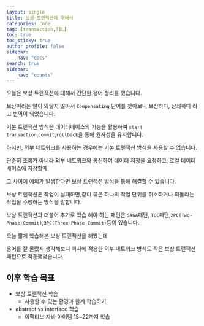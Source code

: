 ```yaml
---
layout: single
title: 보상 트랜잭션에 대해서
categories: code
tag: [transaction,TIL]
toc: true
toc_sticky: true
author_profile: false
sidebar:
    nav: "docs"
search: true
sidebar:
    nav: "counts"
---
```




   

오늘은 보상 트랜잭션에 대해서 간단한 용어 정리를 했습니다.

보상이라는 말이 와닿지 않아서 `Compensating` 단어를 찾아보니 보상하다, 상쇄하다 라고 번역이 되었습니다.  

기본 트랜잭션 방식은 데이터베이스의 기능을 활용하여 `start transaction`,`commit`,`rollback`을 통해 원자성을 유지합니다.

하지만, 외부 네트워크를 사용하는 경우에는 기본 트랜잭션 방식을 사용할 수 없습니다.  

단순히 조회가 아니라 외부 네트워크와 통신하여 데이터 저장을 요청하고, 로컬 데이터베이스에 저장할때 

그 사이에 예외가 발생한다면 보상 트랜잭션 방식을 통해 해결할 수 있습니다.

보상 트랜잭션은 작업이 실패하면,같이 묶은 하나의 작업 단위를 취소하거나 되돌리는 작업을 수행하는 방식을 말합니다.   

보상 트랜잭션과 더불어 추가로 학습 해야 하는 패턴은  `SAGA`패턴, `TCC`패턴,`2PC(Two-Phase-Commit)`,`3PC(Three-Phase-Commit)`등이 있습니다.



오늘 짧게 학습해본 보상 트랜잭션을 해봤는데

용어를 잘 몰랐지 생각해보니 회사에 적용한 외부 네트워크 방식도 작은 보상 트랜잭션 패턴으로 적용했었습니다.



## 이후 학습 목표

+ 보상 트랜잭션 학습
  + 사용할 수 있는 환경과 한계 학습하기
+ abstract vs interface 학습
  + 이펙티브 자바 아이템 15~22까지 학습





 